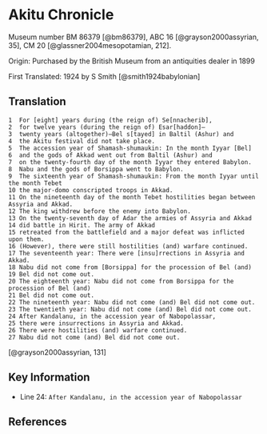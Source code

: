 # Akitu Chronicle

Museum number BM 86379 [@bm86379], ABC 16 [@grayson2000assyrian, 35], CM 20 [@glassner2004mesopotamian, 212].

Origin: Purchased by the British Museum from an antiquities dealer in 1899

First Translated: 1924 by S Smith [@smith1924babylonian]

## Translation

```
1  For [eight] years during (the reign of) Se[nnacherib],
2  for twelve years (during the reign of) Esar[haddon]—
3  twenty years (altogether)—Bel s[tayed] in Baltil (Ashur) and
4  the Akitu festival did not take place.
5  The accession year of Shamash-shumaukin: In the month Iyyar [Bel]
6  and the gods of Akkad went out from Baltil (Ashur) and
7  on the twenty-fourth day of the month Iyyar they entered Babylon.
8  Nabu and the gods of Borsippa went to Babylon.
9  The sixteenth year of Shamash-shumaukin: From the month Iyyar until the month Tebet
10 the major-domo conscripted troops in Akkad.
11 On the nineteenth day of the month Tebet hostilities began between Assyria and Akkad.
12 The king withdrew before the enemy into Babylon.
13 On the twenty-seventh day of Adar the armies of Assyria and Akkad
14 did battle in Hirit. The army of Akkad 
15 retreated from the battlefield and a major defeat was inflicted upon them.
16 (However), there were still hostilities (and) warfare continued.
17 The seventeenth year: There were [insu]rrections in Assyria and Akkad.
18 Nabu did not come from [Borsippa] for the procession of Bel (and)
19 Bel did not come out.
20 The eighteenth year: Nabu did not come from Borsippa for the procession of Bel (and)
21 Bel did not come out.
22 The nineteenth year: Nabu did not come (and) Bel did not come out.
23 The twentieth year: Nabu did not come (and) Bel did not come out.
24 After Kandalanu, in the accession year of Nabopolassar,
25 there were insurrections in Assyria and Akkad.
26 There were hostilities (and) warfare continued.
27 Nabu did not come (and) Bel did not come out.
```
[@grayson2000assyrian, 131]

## Key Information

- Line 24: `After Kandalanu, in the accession year of Nabopolassar`

## References
